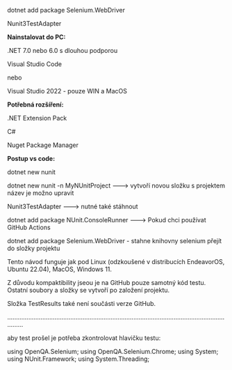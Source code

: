 

dotnet add package Selenium.WebDriver

Nunit3TestAdapter


**Nainstalovat do PC:**

.NET 7.0 nebo 6.0 s dlouhou podporou

Visual Studio Code

nebo 

Visual Studio 2022 - pouze WIN a MacOS


**Potřebná rozšíření:**

.NET Extension Pack

C#

Nuget Package Manager



**Postup vs code:**


dotnet new nunit 

dotnet new nunit -n MyNUnitProject  ---> vytvoří novou složku s projektem název je možno upravit


Nunit3TestAdapter  ---> nutné také stáhnout

dotnet add package NUnit.ConsoleRunner ---> Pokud chci používat GitHub Actions

dotnet add package Selenium.WebDriver - stahne knihovny selenium přejít do složky projektu

Tento návod funguje jak pod Linux (odzkoušené v distribucích EndeavorOS, Ubuntu 22.04), MacOS, Windows 11.

Z důvodu kompaktibility jseou je na GitHub pouze samotný kód testu. Ostatní soubory a složky se vytvoří po založení projektu.

Složka TestResults také není součásti verze GitHub.

.....................................................................................................................................

aby test prošel je potřeba zkontrolovat hlavičku testu:

using OpenQA.Selenium;
using OpenQA.Selenium.Chrome;
using System;
using NUnit.Framework;
using System.Threading;
